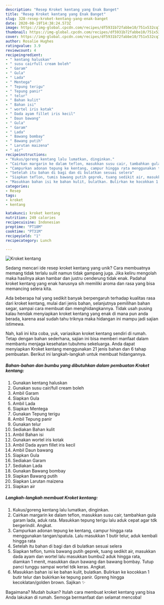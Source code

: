 ```yaml
---
description: "Resep Kroket kentang yang Enak Banget"
title: "Resep Kroket kentang yang Enak Banget"
slug: 328-resep-kroket-kentang-yang-enak-banget
date: 2020-08-19T14:38:24.573Z
image: https://img-global.cpcdn.com/recipes/df5931b72fabbe10/751x532cq70/kroket-kentang-foto-resep-utama.jpg
thumbnail: https://img-global.cpcdn.com/recipes/df5931b72fabbe10/751x532cq70/kroket-kentang-foto-resep-utama.jpg
cover: https://img-global.cpcdn.com/recipes/df5931b72fabbe10/751x532cq70/kroket-kentang-foto-resep-utama.jpg
author: Rosalie Hughes
ratingvalue: 3.9
reviewcount: 4
recipeingredient:
- " kentang haluskan"
- " susu cairfull cream boleh"
- " Garam"
- " Gula"
- " Lada"
- " Mentega"
- " Tepung terigu"
- " Tepung panir"
- " telur"
- " Bahan kulit"
- " Bahan isi"
- " wortel iris kotak"
- " Dada ayam fillet iris kecil"
- " Daun bawang"
- " Gula"
- " Garam"
- " Lada"
- " Bawang bombay"
- " Bawang putih"
- " Larutan maizena"
- " air"
recipeinstructions:
- "Kukus/goreng kentang lalu lumatkan, dinginkan."
- "Cairkan margarin ke dalam teflon, masukkan susu cair, tambahkan gula garam lada, aduk rata. Masukkan tepung terigu lalu aduk cepat agar tdk bergerindil. Angkat."
- "Campurkan adonan tepung ke kentang, campur hingga rata menggunakan tangan/spatula. Lalu masukkan 1 butir telur, aduk kembali hingga rata"
- "Setelah itu bahan di bagi dan di bulatkan sesuai selera"
- "Siapkan teflon, tumis bawang putih geprek, tuang sedikit air, masukkan dada ayam dan wortel lalu masukkan bumbu2 aduk hingga rata, diamkan 1 menit, masukkan daun bawang dan bawang bombay. Tutup panci tunggu sampai wortel tdk keras. Angkat."
- "Masukkan bahan isi ke bahan kulit, bulatkan. Bulirkan ke kocokkan 1 butir telur dan bukirkan ke tepung panir. Gpreng hingga kecoklatan/golden brown. Sajikan ✨"
categories:
- Resep
tags:
- kroket
- kentang

katakunci: kroket kentang 
nutrition: 249 calories
recipecuisine: Indonesian
preptime: "PT18M"
cooktime: "PT31M"
recipeyield: "1"
recipecategory: Lunch

---
```



![Kroket kentang](https://img-global.cpcdn.com/recipes/df5931b72fabbe10/751x532cq70/kroket-kentang-foto-resep-utama.jpg)

Sedang mencari ide resep kroket kentang yang unik? Cara membuatnya memang tidak terlalu sulit namun tidak gampang juga. Jika keliru mengolah maka hasilnya akan hambar dan justru cenderung tidak enak. Padahal kroket kentang yang enak harusnya sih memiliki aroma dan rasa yang bisa memancing selera kita.

Ada beberapa hal yang sedikit banyak berpengaruh terhadap kualitas rasa dari kroket kentang, mulai dari jenis bahan, selanjutnya pemilihan bahan segar, sampai cara membuat dan menghidangkannya. Tidak usah pusing kalau hendak menyiapkan kroket kentang yang enak di mana pun anda berada, karena asal sudah tahu triknya maka hidangan ini mampu jadi sajian istimewa.




Nah, kali ini kita coba, yuk, variasikan kroket kentang sendiri di rumah. Tetap dengan bahan sederhana, sajian ini bisa memberi manfaat dalam membantu menjaga kesehatan tubuhmu sekeluarga. Anda dapat menyiapkan Kroket kentang menggunakan 21 jenis bahan dan 6 tahap pembuatan. Berikut ini langkah-langkah untuk membuat hidangannya.

<!--inarticleads1-->

##### Bahan-bahan dan bumbu yang dibutuhkan dalam pembuatan Kroket kentang:

1. Gunakan  kentang haluskan
1. Gunakan  susu cair/full cream boleh
1. Ambil  Garam
1. Siapkan  Gula
1. Ambil  Lada
1. Siapkan  Mentega
1. Gunakan  Tepung terigu
1. Ambil  Tepung panir
1. Gunakan  telur
1. Sediakan  Bahan kulit
1. Ambil  Bahan isi
1. Gunakan  wortel iris kotak
1. Ambil  Dada ayam fillet iris kecil
1. Ambil  Daun bawang
1. Siapkan  Gula
1. Sediakan  Garam
1. Sediakan  Lada
1. Gunakan  Bawang bombay
1. Siapkan  Bawang putih
1. Siapkan  Larutan maizena
1. Siapkan  air




<!--inarticleads2-->

##### Langkah-langkah membuat Kroket kentang:

1. Kukus/goreng kentang lalu lumatkan, dinginkan.
1. Cairkan margarin ke dalam teflon, masukkan susu cair, tambahkan gula garam lada, aduk rata. Masukkan tepung terigu lalu aduk cepat agar tdk bergerindil. Angkat.
1. Campurkan adonan tepung ke kentang, campur hingga rata menggunakan tangan/spatula. Lalu masukkan 1 butir telur, aduk kembali hingga rata
1. Setelah itu bahan di bagi dan di bulatkan sesuai selera
1. Siapkan teflon, tumis bawang putih geprek, tuang sedikit air, masukkan dada ayam dan wortel lalu masukkan bumbu2 aduk hingga rata, diamkan 1 menit, masukkan daun bawang dan bawang bombay. Tutup panci tunggu sampai wortel tdk keras. Angkat.
1. Masukkan bahan isi ke bahan kulit, bulatkan. Bulirkan ke kocokkan 1 butir telur dan bukirkan ke tepung panir. Gpreng hingga kecoklatan/golden brown. Sajikan ✨




Bagaimana? Mudah bukan? Itulah cara membuat kroket kentang yang bisa Anda lakukan di rumah. Semoga bermanfaat dan selamat mencoba!
